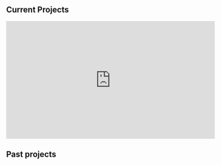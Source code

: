 ## Current Projects

<iframe width="560" height="315" src="https://www.youtube.com/embed/bLgpIMXroJE" title="YouTube video player" frameborder="0" allow="accelerometer; autoplay; clipboard-write; encrypted-media; gyroscope; picture-in-picture" allowfullscreen></iframe>

## Past projects
